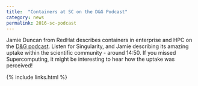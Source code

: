 ```yaml
---
title:  "Containers at SC on the D&G Podcast"
category: news
permalink: 2016-sc-podcast
---
```


Jamie Duncan from RedHat describes containers in enterprise and HPC on the <a href="https://dgshow.org/2016/12/130-bless-your-heart/" target="_blank">D&G podcast</a>. Listen for Singularity, and Jamie describing its amazing uptake within the scientific community - around 14:50. If you missed Supercomputing, it might be interesting to hear how the uptake was perceived!

{% include links.html %}
